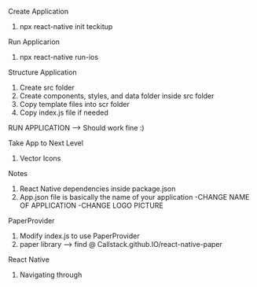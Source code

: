 Create Application
1) npx react-native init teckitup

Run Applicarion
1) npx react-native run-ios

Structure Application
1) Create src folder
2) Create components, styles, and data folder inside src folder
3) Copy template files into scr folder
4) Copy index.js file if needed

RUN APPLICATION --> Should work fine :)

Take App to Next Level
1) Vector Icons

Notes
1) React Native dependencies inside package.json
2) App.json file is basically the name of your application
    -CHANGE NAME OF APPLICATION
    -CHANGE LOGO PICTURE

PaperProvider
1) Modify index.js to use PaperProvider
2) paper library --> find @ Callstack.github.IO/react-native-paper

React Native
1) Navigating through 